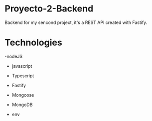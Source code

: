 # Proyecto-2-Backend
Backend for my sencond project, it's a REST API created with Fastify.
# Technologies  
-nodeJS  

- javascript  

- Typescript  
  
- Fastify  

- Mongoose  

- MongoDB  

- env  

